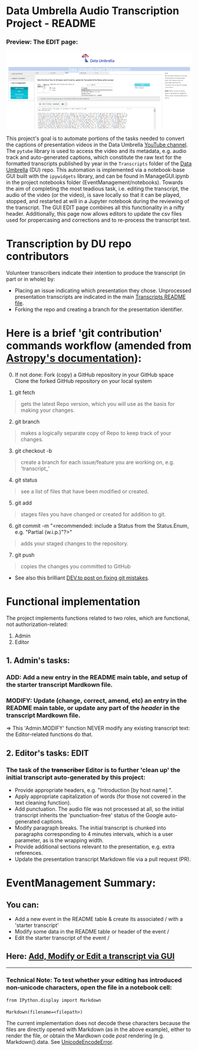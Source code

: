 # Data Umbrella Audio Transcription Project - README

### Preview: The EDIT page:
![EDIT page](./images/Edit_page.png)

This project's goal is to automate portions of the tasks needed to convert the captions of presentation videos in the Data Umbrella [YouTube channel](https://www.youtube.com/channel/UC4mrlyLbUN2q92W7P0u_Nzg).   
The `pytube` library is used to access the video and its metadata, e.g. audio track and auto-generated captions, which constitute the raw text for the formatted transcripts published by year in the `Transcripts` folder of the [Data Umbrella](https://github.com/data-umbrella) (DU) repo. 
This automation is implemented via a notebook-base GUI built with the `ipywidgets` library, and can be found in ManageGUI.ipynb in the project notebooks folder (EventManagement/notebooks).
Towards the aim of completing the most teadious task, i.e. editing the transcript, the audio of the video (or the video), is save locally so that it can be played, stopped, and restarted at will in a Jupyter notebook during the reviewing of the transcript. The GUI EDIT page combines all this functionality in a nifty header. Additionally, this page now allows editors to update the csv files used for propercasing and corrections and to re-process the transcript text.

# Transcription by DU repo contributors

Volunteer transcribers indicate their intention to produce the transcript (in part or in whole) by:
* Placing an issue indicating which presentation they chose. Unprocessed presentation transcripts are indicated in the main [Transcripts README file](https://github.com/data-umbrella/event-transcripts/blob/main/README.md).
* Forking the repo and creating a branch for the presentation identifier.

# Here is a brief 'git contribution' commands workflow (amended from [Astropy's documentation](https://astropy.readthedocs.io/en/latest/development/workflow/development_workflow.html#new-to-git)):

0. If not done:
Fork (copy) a GitHub repository in your GitHub space  
Clone the forked GitHub repository on your local system  

1. git fetch 
>gets the latest Repo version, which you will use as the basis for making your changes.

2. git branch 
>makes a logically separate copy of Repo to keep track of your changes.

3. git checkout -b <aname>
>create a branch for each issue/feature you are working on, e.g. 'transcript_<id>'

4. git status 
>see a list of files that have been modified or created.

5. git add 
>stages files you have changed or created for addition to git.

6. git commit -m "<recommended: include a Status from the Status.Enum, e.g. "Partial (w.i.p.)"?>"
> adds your staged changes to the repository.

7. git push 
>copies the changes you committed to GitHub

* See also this brilliant [DEV.to post on fixing git mistakes](https://dev.to/egghead/illustrated-notes-on-fixing-git-mistakes-1c16).

# Functional implementation
The project implements functions related to two roles, which are functional, not authorization-related:
  1. Admin
  2. Editor
    
## 1. Admin's tasks:
### ADD: Add a new entry in the README main table, and setup of the starter transcript Mardkown file.
### MODIFY: Update (change, correct, amend, etc) an entry in the README main table, or update any part of the _header_ in the transcript Mardkown file.
  => This 'Admin.MODIFY' function NEVER modify any existing transcript text: the Editor-related functions do that.

## 2. Editor's tasks: EDIT
### The task of the ~~transcriber~~ Editor is to further 'clean up' the initial transcript auto-generated by this project:
* Provide appropriate headers, e.g. "Introduction [by host name] <time stamp>".  
* Apply appropriate capitalization of words (for those not covered in the text cleaning function).  
* Add punctuation. The audio file was not processed at all, so the initial transcript inherits the 'punctuation-free' status of the Google auto-generated captions.
* Modify paragraph breaks. The initial transcript is chunked into paragraphs corresponding to 4 minutes intervals, which is a user parameter, as is the wrapping width.
* Provide additional sections relevant to the presentation, e.g. extra references.  
* Update the presentation transcript Markdown file via a pull request (PR).  

# EventManagement Summary:
## You can:
- Add a new event in the README table & create its associated <year>/<file> with a 'starter transcript'    
- Modify some data in the README table or header of the event <year>/<file>  
- Edit the starter transcript of the event <year>/<file>  
## Here: [Add, Modify or Edit a transcript via GUI](./notebooks/ManageGUI.ipynb)

---    
### Technical Note: To test whether your editing has introduced non-unicode characters, open the file in a notebook cell:
```
from IPython.display import Markdown

Markdown(filename=<filepath>)
```
The current implementation does not decode these characters because the files are directly opened with Markdown (as in the above example), either to render the file, or obtain the Mardkown code _post_ rendering (e.g. Markdown(<file>).data.  See [UnicodeEncodeError](https://wiki.python.org/moin/UnicodeEncodeError).  
